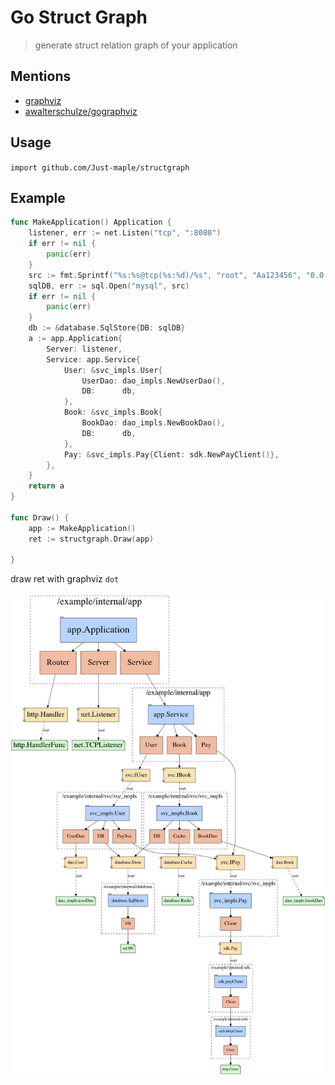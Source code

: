 # Go Struct Graph
> generate struct relation graph of your application

## Mentions

- [graphviz](http://www.graphviz.org)
- [awalterschulze/gographviz](http://github.com/awalterschulze/gographviz)

## Usage 

`import github.com/Just-maple/structgraph`


## Example

```go
func MakeApplication() Application {
	listener, err := net.Listen("tcp", ":8080")
	if err != nil {
		panic(err)
	}
	src := fmt.Sprintf("%s:%s@tcp(%s:%d)/%s", "root", "Aa123456", "0.0.0.0", 3306, "mysql")
	sqlDB, err := sql.Open("mysql", src)
	if err != nil {
		panic(err)
	}
	db := &database.SqlStore{DB: sqlDB}
	a := app.Application{
		Server: listener,
		Service: app.Service{
			User: &svc_impls.User{
				UserDao: dao_impls.NewUserDao(),
				DB:      db,
			},
			Book: &svc_impls.Book{
				BookDao: dao_impls.NewBookDao(),
				DB:      db,
			},
			Pay: &svc_impls.Pay{Client: sdk.NewPayClient()},
		},
	}
	return a
}

func Draw() {
	app := MakeApplication()
	ret := structgraph.Draw(app)

}
```

draw ret with graphviz `dot`


![dot](example/test.png)